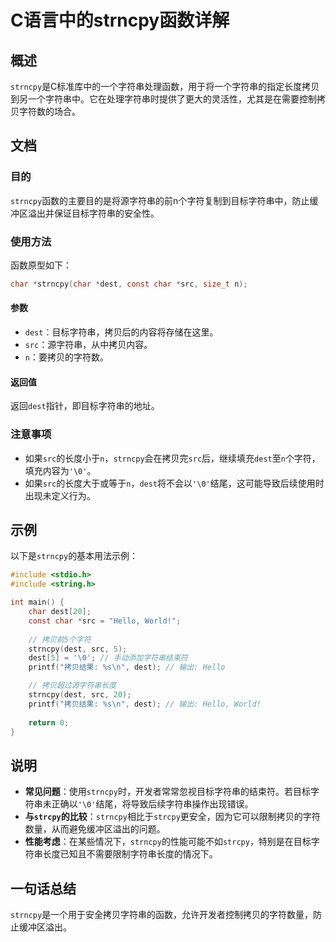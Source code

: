 <!--
Meta Description: # C语言中的strncpy函数详解 ## 概述 `strncpy`是C标准库中的一个字符串处理函数，用于将一个字符串的指定长度拷贝到另一个字符串中。它在处理字符串时提供了更大的灵活性，尤其是在需要控制拷贝字符数的场合。 ## 文档 ### 目的 `strncpy`函数的主要目的是将源字符串的前n个...
Meta Keywords: strncpy, dest, src, char, hello
-->

# C语言中的strncpy函数详解

## 概述
`strncpy`是C标准库中的一个字符串处理函数，用于将一个字符串的指定长度拷贝到另一个字符串中。它在处理字符串时提供了更大的灵活性，尤其是在需要控制拷贝字符数的场合。

## 文档
### 目的
`strncpy`函数的主要目的是将源字符串的前n个字符复制到目标字符串中，防止缓冲区溢出并保证目标字符串的安全性。

### 使用方法
函数原型如下：
```c
char *strncpy(char *dest, const char *src, size_t n);
```

#### 参数
- `dest`：目标字符串，拷贝后的内容将存储在这里。
- `src`：源字符串，从中拷贝内容。
- `n`：要拷贝的字符数。

#### 返回值
返回`dest`指针，即目标字符串的地址。

### 注意事项
- 如果`src`的长度小于`n`，`strncpy`会在拷贝完`src`后，继续填充`dest`至`n`个字符，填充内容为`'\0'`。
- 如果`src`的长度大于或等于`n`，`dest`将不会以`'\0'`结尾，这可能导致后续使用时出现未定义行为。

## 示例
以下是`strncpy`的基本用法示例：

```c
#include <stdio.h>
#include <string.h>

int main() {
    char dest[20];
    const char *src = "Hello, World!";
    
    // 拷贝前5个字符
    strncpy(dest, src, 5);
    dest[5] = '\0'; // 手动添加字符串结束符
    printf("拷贝结果: %s\n", dest); // 输出: Hello

    // 拷贝超过源字符串长度
    strncpy(dest, src, 20);
    printf("拷贝结果: %s\n", dest); // 输出: Hello, World!
    
    return 0;
}
```

## 说明
- **常见问题**：使用`strncpy`时，开发者常常忽视目标字符串的结束符。若目标字符串未正确以`'\0'`结尾，将导致后续字符串操作出现错误。
- **与`strcpy`的比较**：`strncpy`相比于`strcpy`更安全，因为它可以限制拷贝的字符数量，从而避免缓冲区溢出的问题。
- **性能考虑**：在某些情况下，`strncpy`的性能可能不如`strcpy`，特别是在目标字符串长度已知且不需要限制字符串长度的情况下。

## 一句话总结
`strncpy`是一个用于安全拷贝字符串的函数，允许开发者控制拷贝的字符数量，防止缓冲区溢出。